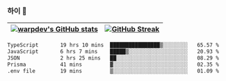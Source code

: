 
### 하이 👋
[![warpdev's GitHub stats](https://github-readme-stats.vercel.app/api?username=warpdev&show_icons=true&theme=vue-dark)](#) |[![GitHub Streak](https://github-readme-streak-stats.herokuapp.com/?user=warpdev&theme=dark)](#)
--- | --- |
<!--START_SECTION:waka-->

```txt
TypeScript       19 hrs 10 mins  ████████████████▒░░░░░░░░   65.57 %
JavaScript       6 hrs 7 mins    █████▒░░░░░░░░░░░░░░░░░░░   20.93 %
JSON             2 hrs 25 mins   ██░░░░░░░░░░░░░░░░░░░░░░░   08.29 %
Prisma           41 mins         ▓░░░░░░░░░░░░░░░░░░░░░░░░   02.35 %
.env file        19 mins         ▒░░░░░░░░░░░░░░░░░░░░░░░░   01.09 %
```

<!--END_SECTION:waka-->

<!--
**warpdev/warpdev** is a ✨ _special_ ✨ repository because its `README.md` (this file) appears on your GitHub profile.

Here are some ideas to get you started:

- 🔭 I’m currently working on ...
- 🌱 I’m currently learning ...
- 👯 I’m looking to collaborate on ...
- 🤔 I’m looking for help with ...
- 💬 Ask me about ...
- 📫 How to reach me: ...
- 😄 Pronouns: ...
- ⚡ Fun fact: ...
-->
